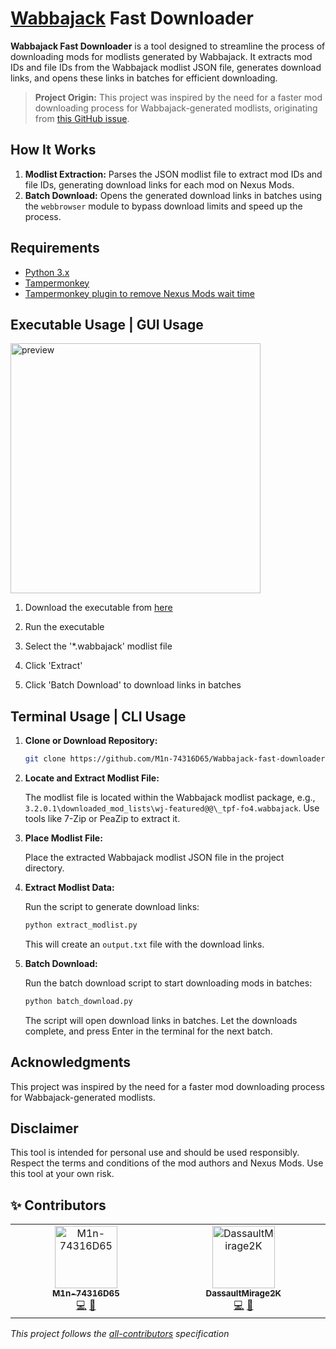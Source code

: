 # [Wabbajack](https://www.wabbajack.org) Fast Downloader

**Wabbajack Fast Downloader** is a tool designed to streamline the process of downloading mods for modlists generated by Wabbajack. It extracts mod IDs and file IDs from the Wabbajack modlist JSON file, generates download links, and opens these links in batches for efficient downloading.

> **Project Origin:** This project was inspired by the need for a faster mod downloading process for Wabbajack-generated modlists, originating from [this GitHub issue](https://github.com/parsiad/nexus-autodl/issues/17).

## How It Works

1. **Modlist Extraction:** Parses the JSON modlist file to extract mod IDs and file IDs, generating download links for each mod on Nexus Mods.
2. **Batch Download:** Opens the generated download links in batches using the `webbrowser` module to bypass download limits and speed up the process.


## Requirements

- [Python 3.x](https://www.python.org)
- [Tampermonkey](https://www.tampermonkey.net)
- [Tampermonkey plugin to remove Nexus Mods wait time](https://greasyfork.org/en/scripts/394039-nexus-no-wait)

## Executable Usage | GUI Usage

<img src="https://github.com/user-attachments/assets/1146b16e-8112-4d86-a8e3-42ea1c746d16" width="400" alt="preview">

1. Download the executable from [here](https://github.com/M1n-74316D65/Wabbajack-fast-downloader/releases)

2. Run the executable

3. Select the '*.wabbajack' modlist file

4. Click 'Extract'

5. Click 'Batch Download' to download links in batches

## Terminal Usage | CLI Usage

1. **Clone or Download Repository:**

   ```bash
   git clone https://github.com/M1n-74316D65/Wabbajack-fast-downloader.git
   ```

2. **Locate and Extract Modlist File:**

   The modlist file is located within the Wabbajack modlist package, e.g., `3.2.0.1\downloaded_mod_lists\wj-featured@@\_tpf-fo4.wabbajack`. Use tools like 7-Zip or PeaZip to extract it.

3. **Place Modlist File:**

   Place the extracted Wabbajack modlist JSON file in the project directory.

4. **Extract Modlist Data:**

   Run the script to generate download links:

   ```bash
   python extract_modlist.py
   ```

   This will create an `output.txt` file with the download links.

5. **Batch Download:**

   Run the batch download script to start downloading mods in batches:

   ```bash
   python batch_download.py
   ```

   The script will open download links in batches. Let the downloads complete, and press Enter in the terminal for the next batch.

## Acknowledgments

This project was inspired by the need for a faster mod downloading process for Wabbajack-generated modlists.

## Disclaimer

This tool is intended for personal use and should be used responsibly. Respect the terms and conditions of the mod authors and Nexus Mods. Use this tool at your own risk.

## ✨ Contributors

<table>
  <tbody>
    <tr>
      <td align="center" valign="top" width="14.28%">
        <a href="https://github.com/M1n-74316D65">
          <img src="https://avatars.githubusercontent.com/M1n-74316D65" width="100px;" alt="M1n-74316D65"/>
          <br />
          <sub><b>M1n-74316D65</b></sub>
        </a>
        <br />
        <a href="https://github.com/M1n-74316D65/Wabbajack-fast-downloader/commits?author=M1n-74316D65" title="Code">💻</a>
        <a href="https://github.com/M1n-74316D65/Wabbajack-fast-downloader/commits?author=M1n-74316D65" title="Documentation">📖</a>
      </td>
      <td align="center" valign="top" width="14.28%">
        <a href="https://github.com/DassaultMirage2K">
          <img src="https://avatars.githubusercontent.com/DassaultMirage2K" width="100px;" alt="DassaultMirage2K"/>
          <br />
          <sub><b>DassaultMirage2K</b></sub>
        </a>
        <br />
        <a href="https://github.com/M1n-74316D65/Wabbajack-fast-downloader/commits?author=DassaultMirage2K" title="Code">💻</a>
        <a href="https://github.com/M1n-74316D65/Wabbajack-fast-downloader/commits?author=DassaultMirage2K" title="Documentation">📖</a>
      </td>
    </tr>
  </tbody>
</table>

<!-- ALL-CONTRIBUTORS-LIST:START - Do not remove or modify this section -->
<!-- prettier-ignore-start -->
<!-- markdownlint-disable -->
<!-- markdownlint-enable -->
<!-- prettier-ignore-end -->
<!-- ALL-CONTRIBUTORS-LIST:END -->

*This project follows the [all-contributors](https://allcontributors.org) specification*
